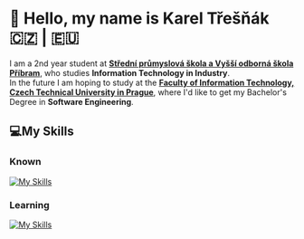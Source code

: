 <h1>👋 Hello, my name is Karel Třešňák 🇨🇿 | 🇪🇺</h1>

I am a 2nd year student at <a href="https://spspb.cz" ><strong>Střední průmyslová škola a Vyšší odborná škola Příbram</strong></a>, who studies <strong>Information Technology in Industry</strong>. <br>
In the future I am hoping to study at the <a href="https://fit.cvut.cz"><strong>Faculty of Information Technology, Czech Technical University in Prague</strong></a>, where I'd like to get my Bachelor's Degree in <strong>Software Engineering</strong>.<br>

<h2><strong>💻My Skills</strong></h2>
<h3>Known‎</h3>

[![My Skills](https://skillicons.dev/icons?i=py&theme=dark)](https://skillicons.dev) 

<h3>Learning</h3>

[![My Skills](https://skillicons.dev/icons?i=cs,html,css,js&theme=dark)](https://skillicons.dev)
<!-- **kareltresnak/kareltresnak** is a ✨ _special_ ✨ repository because its `README.md` (this file) appears on your GitHub profile. !-->
